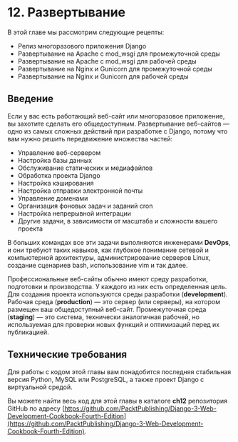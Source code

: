 # 12. Развертывание

В этой главе мы рассмотрим следующие рецепты:

* Релиз многоразового приложения Django
* Развертывание на Apache с mod\_wsgi для промежуточной среды
* Развертывание на Apache с mod\_wsgi для рабочей среды
* Развертывание на Nginx и Gunicorn для промежуточной среды
* Развертывание на Nginx и Gunicorn для рабочей среды

## Введение

Если у вас есть работающий веб-сайт или многоразовое приложение, вы захотите сделать его общедоступным. Развертывание веб-сайтов — одно из самых сложных действий при разработке с Django, потому что вам нужно решить передвижение множества частей:

* Управление веб-сервером
* Настройка базы данных
* Обслуживание статических и медиафайлов
* Обработка проекта Django
* Настройка кэширования
* Настройка отправки электронной почты
* Управление доменами
* Организация фоновых задач и заданий cron
* Настройка непрерывной интеграции
* Другие задачи, в зависимости от масштаба и сложности вашего проекта

В больших командах все эти задачи выполняются инженерами **DevOps**, и они требуют таких навыков, как глубокое понимание сетевой и компьютерной архитектуры, администрирование серверов Linux, создание сценариев bash, использование vim и так далее.

Профессиональные веб-сайты обычно имеют среду разработки, подготовки и производства. У каждого из них есть определенная цель. Для создания проекта используются среды разработки (**development**). Рабочая среда (**production**) — это сервер (или серверы), на котором размещен ваш общедоступный веб-сайт. Промежуточная среда (**staging**) — это система, технически аналогичная рабочей, но используемая для проверки новых функций и оптимизаций перед их публикацией.

## Технические требования

Для работы с кодом этой главы вам понадобится последняя стабильная версия Python, MySQL или PostgreSQL, а также проект Django с виртуальной средой.

Вы можете найти весь код для этой главы в каталоге **ch12** репозитория GitHub по адресу [https://github.com/PacktPublishing/Django-3-Web-Development-Cookbook-Fourth-Edition](https://github.com/PacktPublishing/Django-3-Web-Development-Cookbook-Fourth-Edition).
